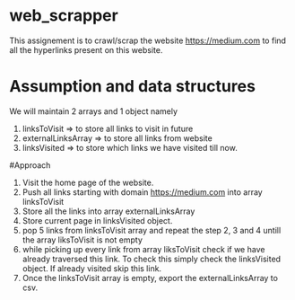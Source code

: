 # web_scrapper

This assignement is to crawl/scrap the website https://medium.com to find all the hyperlinks present on this website.

# Assumption and data structures
We will maintain 2 arrays and 1 object namely 

1. linksToVisit => to store all links to visit in future
2. externalLinksArray => to store all links from website
3. linksVisited => to store which links we have visited till now.

#Approach

1. Visit the home page of the website.
2. Push all links starting with domain https://medium.com into array linksToVisit
3. Store all the links into array externalLinksArray
4. Store current page in linksVisited object.
5. pop 5 links from linksToVisit array and repeat the step 2, 3 and 4 untill the array liksToVisit is not empty
6. while picking up every link from array liksToVisit check if we have already traversed this link. To check this simply
   check the linksVisited object. If already visited skip this link.
7. Once the linksToVisit array is empty, export the externalLinksArray to csv.
